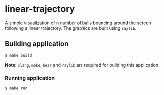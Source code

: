 # linear-trajectory
A simple visualization of n number of balls bouncing around the screen following a linear trajectory. The graphics are built using `raylib`.


## Building application
```bash
$ make build
```

**Note**: `clang`, `make`, `bear` and `raylib` are required for building this application.


### Running application
```bash
$ make run
```
